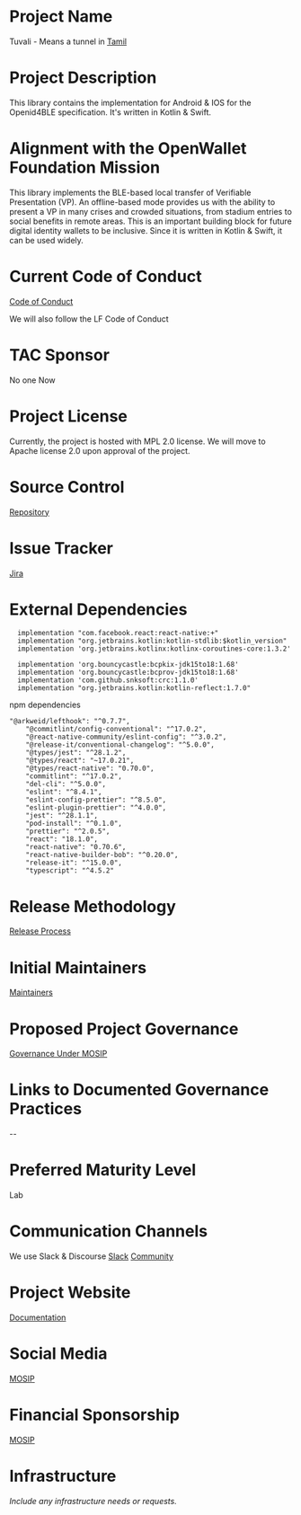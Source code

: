 # Project Name
Tuvali - Means a tunnel in [Tamil](https://en.wikipedia.org/wiki/Tamil_language)

# Project Description
This library contains the implementation for Android & IOS for the Openid4BLE specification. It's written in Kotlin & Swift.

# Alignment with the OpenWallet Foundation Mission
This library implements the BLE-based local transfer of Verifiable Presentation (VP). An offline-based mode provides us with the ability to present a VP in many crises and crowded situations, from stadium entries to social benefits in remote areas. This is an important building block for future digital identity wallets to be inclusive. Since it is written in Kotlin & Swift, it can be used widely.

# Current Code of Conduct
[Code of Conduct](https://docs.mosip.io/1.2.0/community/code-of-conduct)

We will also follow the LF Code of Conduct

# TAC Sponsor
No one Now

# Project License
Currently, the project is hosted with MPL 2.0 license. We will move to Apache license 2.0 upon approval of the project.

# Source Control
[Repository](https://github.com/mosip/tuvali)

# Issue Tracker
[Jira](https://mosip.atlassian.net/issues/?jql=labels%20%3D%20%22BLE%22)

# External Dependencies
```
  implementation "com.facebook.react:react-native:+"
  implementation "org.jetbrains.kotlin:kotlin-stdlib:$kotlin_version"
  implementation 'org.jetbrains.kotlinx:kotlinx-coroutines-core:1.3.2'

  implementation 'org.bouncycastle:bcpkix-jdk15to18:1.68'
  implementation 'org.bouncycastle:bcprov-jdk15to18:1.68'
  implementation 'com.github.snksoft:crc:1.1.0'
  implementation "org.jetbrains.kotlin:kotlin-reflect:1.7.0"
```
npm dependencies

```
"@arkweid/lefthook": "^0.7.7",
    "@commitlint/config-conventional": "^17.0.2",
    "@react-native-community/eslint-config": "^3.0.2",
    "@release-it/conventional-changelog": "^5.0.0",
    "@types/jest": "^28.1.2",
    "@types/react": "~17.0.21",
    "@types/react-native": "0.70.0",
    "commitlint": "^17.0.2",
    "del-cli": "^5.0.0",
    "eslint": "^8.4.1",
    "eslint-config-prettier": "^8.5.0",
    "eslint-plugin-prettier": "^4.0.0",
    "jest": "^28.1.1",
    "pod-install": "^0.1.0",
    "prettier": "^2.0.5",
    "react": "18.1.0",
    "react-native": "0.70.6",
    "react-native-builder-bob": "^0.20.0",
    "release-it": "^15.0.0",
    "typescript": "^4.5.2"
```

# Release Methodology
[Release Process](https://docs.mosip.io/1.2.0/community/release-process)

# Initial Maintainers
[Maintainers](https://github.com/mosip/tuvali/blob/master/MAINTAINERS.md)

# Proposed Project Governance
[Governance Under MOSIP](https://docs.mosip.io/inji/inji-mobile-wallet/project-governance)

# Links to Documented Governance Practices
--

# Preferred Maturity Level
Lab

# Communication Channels
We use Slack & Discourse
[Slack](https://mosip-team.slack.com)
[Community](https://community.mosip.io/)

# Project Website
[Documentation](https://docs.mosip.io/inji/inji-mobile-wallet/integration-guide/tuvali)

# Social Media
[MOSIP](https://www.linkedin.com/company/mosip-project/?originalSubdomain=in)

# Financial Sponsorship
[MOSIP](https://www.mosip.io/)

# Infrastructure
_Include any infrastructure needs or requests._
